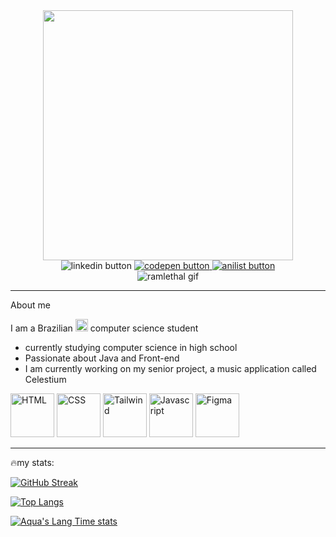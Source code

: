 <div id="header" align="center">
  <img src="https://i.imgur.com/Ea63Y45.png" width="400px">
  <div id="header-social-medias"
      <a href="https://www.linkedin.com/in/luizgabrielortegadiaspaiva-b849a420b/">
        <img src="https://img.shields.io/badge/Linkedin-%230077B5.svg?logo=linkedin&logoColor=white" alt="linkedin button"/>
      </a>
      <a href="https://codepen.io/usraqua">
        <img src="https://img.shields.io/badge/CodePen-white?&logo=codepen&logoColor=black" alt="codepen button"/>
      </a>
      <a href="https://anilist.co/user/iGabis/">
        <img src="https://img.shields.io/badge/AniList-02A9FF?logo=anilist&logoColor=fff" alt="anilist button"/>
      </a>
  </div>
  <img src="https://i.pinimg.com/originals/ed/03/90/ed03907dd83f8d01a29ac5889a6fad11.gif" alt="ramlethal gif"/>
</div>
<hr>
<div id="info">
  About me
  <p>I am a Brazilian <img src="https://static.webshopapp.com/shops/094414/files/055912872/brazil-flag-emoji-free-download.jpg" width="20px" alt="brazilian flag"/> computer science student</p>
  <ul>
    <li>currently studying computer science in high school</li>
    <li>Passionate about Java and Front-end</li>
    <li> I am currently working on my senior project, a music application called Celestium</li>
  </ul>
</div>
<div id="lang-tools>
  <h1>Language and tools</h1>
  <img src="https://cdn.jsdelivr.net/gh/devicons/devicon@latest/icons/linux/linux-original.svg" alt="linux" width="70px"/>
  <img src="https://cdn.jsdelivr.net/gh/devicons/devicon@latest/icons/html5/html5-original.svg" alt="HTML" width="70px"/>
  <img src="https://cdn.jsdelivr.net/gh/devicons/devicon@latest/icons/css3/css3-original.svg" alt="CSS" width="70px"/>
  <img src="https://cdn.jsdelivr.net/gh/devicons/devicon@latest/icons/tailwindcss/tailwindcss-original.svg" alt="Tailwind" width="70px"/>
  <img src="https://cdn.jsdelivr.net/gh/devicons/devicon@latest/icons/javascript/javascript-original.svg" alt="Javascript" width="70px"/>
  <img src="https://cdn.jsdelivr.net/gh/devicons/devicon@latest/icons/figma/figma-original.svg" alt="Figma" width="70px"/>
</div>
<hr>
<div id="stats">
<p>🔥my stats:</p>
<a href="https://git.io/streak-stats"><img src="https://streak-stats.demolab.com?user=LuizGabrielOp&theme=synthwave&hide_border=true&locale=pt_BR&date_format=j%20M%5B%20Y%5D" alt="GitHub Streak" /></a>

[![Top Langs](https://github-readme-stats.vercel.app/api/top-langs/?username=LuizGabrielOp&show_icons=true&theme=synthwave)](https://github.com/LuizGabrielOp/github-readme-stats)

[![Aqua's Lang Time stats](https://github-readme-stats.vercel.app/api/wakatime?username=imAquamarinee&show_icons=true&theme=synthwave)](https://github.com/LuizGabrielOp/github-readme-stats)
  
</div>
